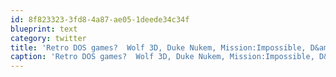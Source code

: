 ```yaml
---
id: 8f823323-3fd8-4a87-ae05-1deede34c34f
blueprint: text
category: twitter
title: 'Retro DOS games?  Wolf 3D, Duke Nukem, Mission:Impossible, D&amp;D games, Battletech, Golden Axe,Wing Commander, Translyvania,  Ultima #smdos'
caption: 'Retro DOS games?  Wolf 3D, Duke Nukem, Mission:Impossible, D&amp;D games, Battletech, Golden Axe,Wing Commander, Translyvania,  Ultima <span class="hashtag hashtag_local">#<a href="http://tweettemp.darylchymko.ca/?tag=smdos">smdos</a>'
---
```

